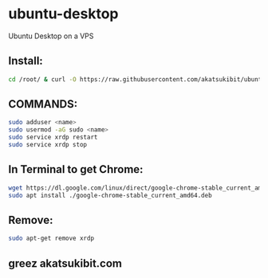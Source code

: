 # ubuntu-desktop
Ubuntu Desktop on a VPS

## Install:
```bash
cd /root/ & curl -O https://raw.githubusercontent.com/akatsukibit/ubuntu-desktop/refs/heads/main/ubuntu-desk.sh && chmod +x ubuntu-desk.sh && /bin/bash ubuntu-desk.sh
```
## COMMANDS:
```bash
sudo adduser <name>	
sudo usermod -aG sudo <name>
sudo service xrdp restart
sudo service xrdp stop
```

## In Terminal to get Chrome:
```bash
wget https://dl.google.com/linux/direct/google-chrome-stable_current_amd64.deb
sudo apt install ./google-chrome-stable_current_amd64.deb
```

## Remove:
```bash
sudo apt-get remove xrdp
```

## greez akatsukibit.com
